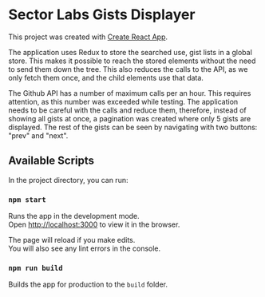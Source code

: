 # Sector Labs Gists Displayer

This project was created with [Create React App](https://github.com/facebook/create-react-app).

The application uses Redux to store the searched use, gist lists in a global store. This makes it possible to reach the stored elements without the need to send them down the tree. This also reduces the calls to the API, as we only fetch them once, and the child elements use that data.

The Github API has a number of maximum calls per an hour. This requires attention, as this number was exceeded while testing. The application needs to be careful with the calls and reduce them, therefore, instead of showing all gists at once, a pagination was created where only 5 gists are displayed. The rest of the gists can be seen by navigating with two buttons: "prev" and "next".

## Available Scripts

In the project directory, you can run:

### `npm start`

Runs the app in the development mode.\
Open [http://localhost:3000](http://localhost:3000) to view it in the browser.

The page will reload if you make edits.\
You will also see any lint errors in the console.

### `npm run build`

Builds the app for production to the `build` folder.

